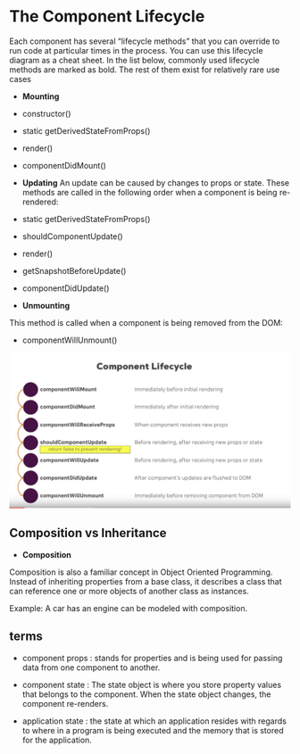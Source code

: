 # The Component Lifecycle

Each component has several “lifecycle methods” that you can override to run code at particular times in the process. You can use this lifecycle diagram as a cheat sheet. In the list below, commonly used lifecycle methods are marked as bold. The rest of them exist for relatively rare use cases

- **Mounting**

- constructor()
- static getDerivedStateFromProps()
- render()
- componentDidMount()

- **Updating**
An update can be caused by changes to props or state. These methods are called in the following order when a component is being re-rendered:

- static getDerivedStateFromProps()
- shouldComponentUpdate()
- render()
- getSnapshotBeforeUpdate()
- componentDidUpdate()

- **Unmounting**

This method is called when a component is being removed from the DOM:

- componentWillUnmount()

![img](componentLifCycle.png)

## Composition vs Inheritance

- **Composition**

Composition is also a familiar concept in Object Oriented Programming. Instead of inheriting properties from a base class, it describes a class that can reference one or more objects of another class as instances.

Example: A car has an engine can be modeled with composition.

## terms

- component props : stands for properties and is being used for passing data from one component to another.

- component state : The state object is where you store property values that belongs to the component. When the state object changes, the component re-renders.

- application state : the state at which an application resides with regards to where in a program is being executed and the memory that is stored for the application.
